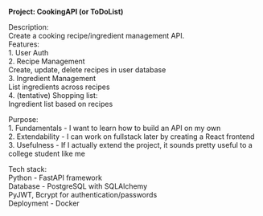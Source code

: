 __Project: CookingAPI (or ToDoList)__

Description:  
    Create a cooking recipe/ingredient management API.   
    Features:  
        1. User Auth  
        2. Recipe Management  
            Create, update, delete recipes in user database  
        3. Ingredient Management  
            List ingredients across recipes  
        4. (tentative) Shopping list:  
            Ingredient list based on recipes  

Purpose:  
    1. Fundamentals - I want to learn how to build an API on my own  
    2. Extendability - I can work on fullstack later by creating a React frontend  
    3. Usefulness - If I actually extend the project, it sounds pretty useful to a college student like me

Tech stack:  
    Python - FastAPI framework  
    Database - PostgreSQL with SQLAlchemy  
    PyJWT, Bcrypt for authentication/passwords  
    Deployment - Docker  

